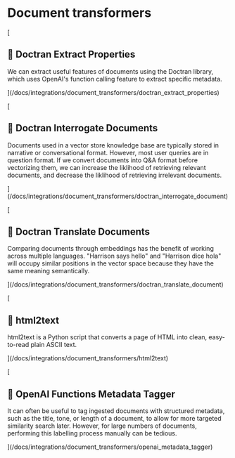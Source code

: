 Document transformers
=====================

[

📄️ Doctran Extract Properties
------------------------------

We can extract useful features of documents using the Doctran library, which uses OpenAI's function calling feature to extract specific metadata.

](/docs/integrations/document_transformers/doctran_extract_properties)

[

📄️ Doctran Interrogate Documents
---------------------------------

Documents used in a vector store knowledge base are typically stored in narrative or conversational format. However, most user queries are in question format. If we convert documents into Q&A format before vectorizing them, we can increase the liklihood of retrieving relevant documents, and decrease the liklihood of retrieving irrelevant documents.

](/docs/integrations/document_transformers/doctran_interrogate_document)

[

📄️ Doctran Translate Documents
-------------------------------

Comparing documents through embeddings has the benefit of working across multiple languages. "Harrison says hello" and "Harrison dice hola" will occupy similar positions in the vector space because they have the same meaning semantically.

](/docs/integrations/document_transformers/doctran_translate_document)

[

📄️ html2text
-------------

html2text is a Python script that converts a page of HTML into clean, easy-to-read plain ASCII text.

](/docs/integrations/document_transformers/html2text)

[

📄️ OpenAI Functions Metadata Tagger
------------------------------------

It can often be useful to tag ingested documents with structured metadata, such as the title, tone, or length of a document, to allow for more targeted similarity search later. However, for large numbers of documents, performing this labelling process manually can be tedious.

](/docs/integrations/document_transformers/openai_metadata_tagger)